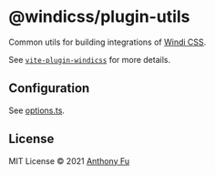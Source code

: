 # @windicss/plugin-utils

Common utils for building integrations of [Windi CSS](https://github.com/voorjaar/windicss).

See [`vite-plugin-windicss`](https://github.com/antfu/vite-plugin-windicss) for more details.

## Configuration

See [options.ts](https://github.com/windicss/vite-plugin-windicss/blob/main/packages/plugin-utils/src/options.ts).

## License

MIT License © 2021 [Anthony Fu](https://github.com/antfu)

